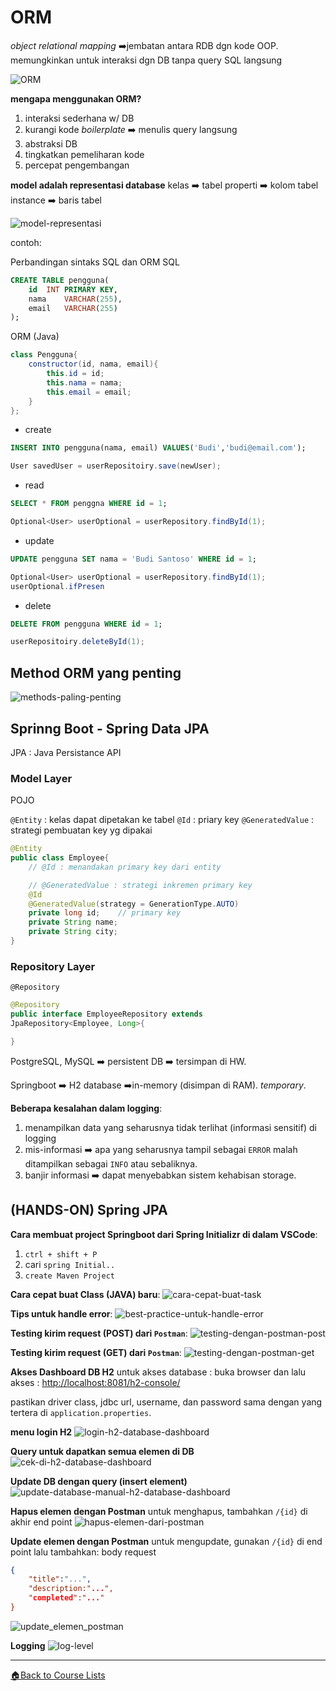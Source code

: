 <!-- Dirangkum oleh : Bostang Palaguna -->
<!-- Mei 2025 -->
# ORM

_object relational mapping_
➡️jembatan antara RDB dgn kode OOP.
memungkinkan untuk interaksi dgn DB tanpa query SQL langsung

![ORM](./img/ORM.png)

**mengapa menggunakan ORM?**

1. interaksi sederhana w/ DB
2. kurangi kode _boilerplate_
➡️ menulis query langsung
3. abstraksi DB
4. tingkatkan pemeliharan kode
5. percepat pengembangan

**model adalah representasi database**
kelas ➡️ tabel
properti ➡️ kolom tabel
instance ➡️ baris tabel

![model-representasi](./img/model-representasi.png)

contoh:

Perbandingan sintaks SQL dan ORM
SQL

```sql
CREATE TABLE pengguna(
    id  INT PRIMARY KEY,
    nama    VARCHAR(255),
    email   VARCHAR(255)
);
```

ORM (Java)

```java
class Pengguna{
    constructor(id, nama, email){
        this.id = id;
        this.nama = nama;
        this.email = email;
    }
};
```

- create

```sql
INSERT INTO pengguna(nama, email) VALUES('Budi','budi@email.com');
```

```java
User savedUser = userRepositoiry.save(newUser);
```

- read

```sql
SELECT * FROM penggna WHERE id = 1;
```

```java
Optional<User> userOptional = userRepository.findById(1);
```

- update

```sql
UPDATE pengguna SET nama = 'Budi Santoso' WHERE id = 1;
```

```java
Optional<User> userOptional = userRepository.findById(1);
userOptional.ifPresen
```

- delete

```sql
DELETE FROM pengguna WHERE id = 1;
```

```java
userRepositoiry.deleteById(1);
```

## Method ORM yang penting

![methods-paling-penting](./img/methods-paling-penting.png)

## Sprinng Boot - Spring Data JPA

JPA : Java Persistance API

### Model Layer

POJO

`@Entity` : kelas dapat dipetakan ke tabel
`@Id` : priary key
`@GeneratedValue` : strategi pembuatan key yg dipakai

```java
@Entity
public class Employee{
    // @Id : menandakan primary key dari entity

    // @GeneratedValue : strategi inkremen primary key
    @Id
    @GeneratedValue(strategy = GenerationType.AUTO)
    private long id;    // primary key
    private String name;
    private String city;
}
```

### Repository Layer

`@Repository`

```java
@Repository
public interface EmployeeRepository extends
JpaRepository<Employee, Long>{

}
```

PostgreSQL, MySQL ➡️ persistent DB ➡️ tersimpan di HW.

Springboot ➡️ H2 database ➡️in-memory (disimpan di RAM). _temporary_.

**Beberapa kesalahan dalam logging**:

1. menampilkan data yang seharusnya tidak terlihat (informasi sensitif) di logging
2. mis-informasi ➡️ apa yang seharusnya tampil sebagai `ERROR` malah ditampilkan sebagai `INFO` atau sebaliknya.
3. banjir informasi ➡️ dapat menyebabkan sistem kehabisan storage.

## (HANDS-ON) Spring JPA

**Cara membuat project Springboot dari Spring Initializr di dalam VSCode**:

1. `ctrl + shift + P`
2. cari `spring Initial..`
3. `create Maven Project`

**Cara cepat buat Class (JAVA) baru**:
![cara-cepat-buat-task](./img/cara-cepat-buat-task.png)

**Tips untuk handle error**:
![best-practice-untuk-handle-error](./img/best-practice-untuk-handle-error.png)

**Testing kirim request (POST) dari `Postman`**:
![testing-dengan-postman-post](./img/testing-dengan-postman-post.png)

**Testing kirim request (GET) dari `Postman`**:
![testing-dengan-postman-get](./img/testing-dengan-postman-get.png)

**Akses Dashboard DB H2**
untuk akses database : buka browser dan lalu akses : <http://localhost:8081/h2-console/>

pastikan driver class, jdbc url, username, dan password sama dengan yang tertera di `application.properties`.

**menu login H2**
![login-h2-database-dashboard](./img/login-h2-database-dashboard.png)

**Query untuk dapatkan semua elemen di DB**
![cek-di-h2-database-dashboard](./img/cek-di-h2-database-dashboard.png)

**Update DB dengan query (insert element)**
![update-database-manual-h2-database-dashboard](./img/update-database-manual-h2-database-dashboard.png)

**Hapus elemen dengan Postman**
untuk menghapus, tambahkan `/{id}` di akhir end point
![hapus-elemen-dari-postman](./img/hapus-elemen-dari-postman.png)

**Update elemen dengan Postman**
untuk mengupdate, gunakan `/{id}` di end point lalu tambahkan: body request

```json
{
    "title":"...",
    "description:"...",
    "completed":"..."
}
```

![update_elemen_postman](./img/update_elemen_postman.png)

**Logging**
![log-level](./img/log-level.png)

---
[🏠Back to Course Lists](https://odp-bni-330.github.io/)
